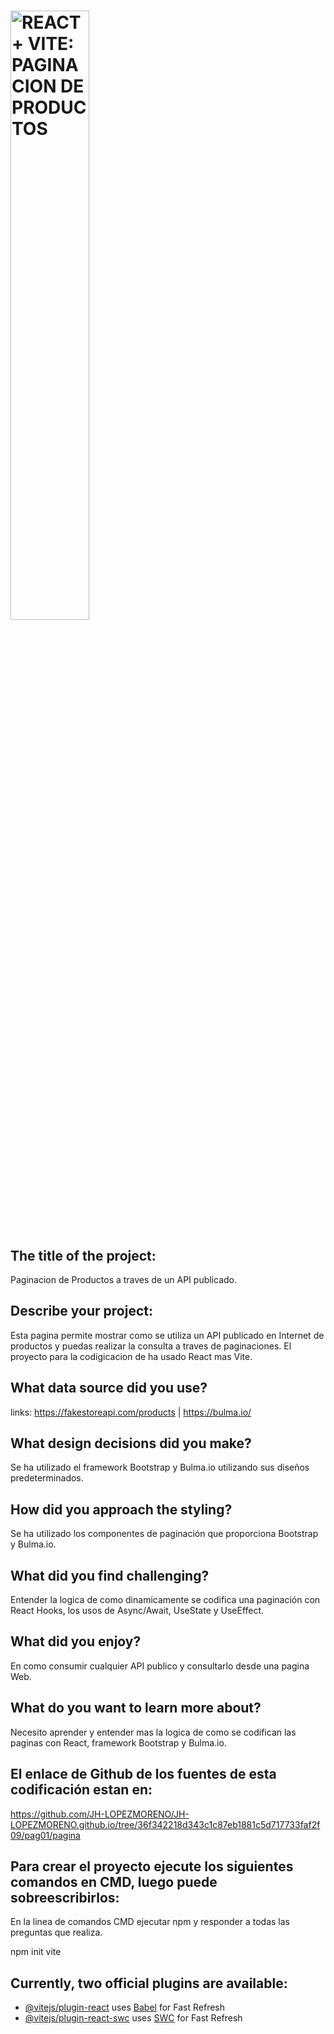 <h1><img src="" alt="REACT + VITE: PAGINACION DE PRODUCTOS" width="50%"></h1>

## The title of the project:

Paginacion de Productos a traves de un API publicado.

## Describe your project:

Esta pagina permite mostrar como se utiliza un API publicado en Internet de productos y puedas realizar la consulta a traves de paginaciones. El proyecto para la codigicacion de ha usado React mas Vite.

## What data source did you use? 

links: 	https://fakestoreapi.com/products | https://bulma.io/

## What design decisions did you make? 

Se ha utilizado el framework Bootstrap y Bulma.io utilizando sus diseños predeterminados.

## How did you approach the styling?

Se ha utilizado los componentes de paginación que proporciona Bootstrap y Bulma.io.

## What did you find challenging?

Entender la logica de como dinamicamente se codifica una paginación con React Hooks, los usos de Async/Await, UseState y UseEffect.

## What did you enjoy? 

En como consumir cualquier API publico y consultarlo desde una pagina Web.

## What do you want to learn more about?

Necesito aprender y entender mas la logica de como se codifican las paginas con React, framework Bootstrap y Bulma.io.

## El enlace de Github de los fuentes de esta codificación estan en:

https://github.com/JH-LOPEZMORENO/JH-LOPEZMORENO.github.io/tree/36f342218d343c1c87eb1881c5d717733faf2f09/pag01/pagina

## Para crear el proyecto ejecute los siguientes comandos en CMD, luego puede sobreescribirlos:

En la linea de comandos CMD ejecutar npm y responder a todas las preguntas que realiza.

npm init vite

## Currently, two official plugins are available:

- [@vitejs/plugin-react](https://github.com/vitejs/vite-plugin-react/blob/main/packages/plugin-react/README.md) uses [Babel](https://babeljs.io/) for Fast Refresh
- [@vitejs/plugin-react-swc](https://github.com/vitejs/vite-plugin-react-swc) uses [SWC](https://swc.rs/) for Fast Refresh
